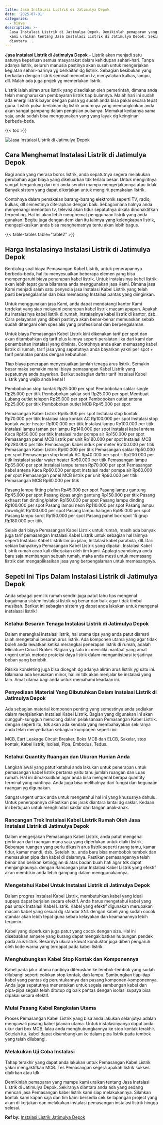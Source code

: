 ```yaml
---
title: Jasa Instalasi Listrik di Jatimulya Depok
date: '2025-07-01'
categories:
  - biaya
description: >-
  Jasa Instalasi Listrik di Jatimulya Depok. Demikinlah pemaparan yang mampu
  kami uraikan tentang Jasa Instalasi Listrik di Jatimulya Depok. Sekiranya
  diantara...
---
```


**Jasa Instalasi Listrik di Jatimulya Depok** – Listrik akan menjadi satu satunya keperluan semua masyarakat dalam kehidupan sehari-hari. Tanpa adanya listrik, seluruh manusia pastinya akan susah untuk mengerjakan kegiatan sehari-harinya yg berkaitan dg listirik. Sebagian kesibukan yang berkaitan dengan listrik semisal menonton tv, menyalakan kulkas, lampu, dll. Malah ada juga projek yg memerlukan listrik.

Listrik ialah aliran arus listrik yang disediakan oleh pemerintah, dimana anda telah mengharuskan pembayaran listrik tiap bulannya. Malah hari ini sudah ada energi listrik bayar dengan pulsa yg sudah anda bisa pakai secara tepat guna. Listrik pulsa berlainan dg listrik umumnya yang memungkinkan anda akan sangat gampang dalam pengisian pulsanya. Memakai keduanya sama saja, anda sudah bisa menggunakan yang yang layak dg keinginan berbeda-beda.

{{< toc >}}

![Jasa Instalasi Listrik di Jatimulya Depok](/images/instalasi-listrik-murah10.png)

## Cara Menghemat Instalasi Listrik di Jatimulya Depok

Bagi anda yang merasa boros listrik, anda sepatutnya segera melakukan perubahan agar biaya yang dikeluarkan tdk terlalu besar. Untuk mengiritnya sangat bergantung dari diri anda sendiri mampu mengerjakannya atau tidak. Banyak sistem yang dapat dikerjakan untuk mengirit pemakaian listrik.

Contohnya dalam pemakaian barang-barang elektronik seperti TV, radio, kulkas, dll semestinya diterapkan dengan baik. Sebagaimana halnya anda menyenangi menonton tv, televisi akan tidur sepatutnya dikala dinonaktifkan terpenting. Hal ini akan lebih menghemat penggunaan listrik yang anda gunakan. Begitu juga dengan demikian itu lainnya yang kelengkapan listrik, mengaplikasikan anda bisa menghematnya tentu akan lebih bagus.

{{< table-tables table="table2" >}}

## Harga Instalasinya Instalasi Listrik di Jatimulya Depok

Berdialog soal biaya Pemasangan Kabel Listrik, untuk penerapannya berbeda-beda, hal itu menyesuaikan beberapa elemen yang bisa mempengaruhi biaya penerapan kabel listrik. Untuk instalasinya kabel listrik akan lebih tepat guna bilamana anda menggunakan jasa Kami. Dimana jasa Kami menjadi salah satu penyedia jasa Instalasi Kabel Listrik yang telah pasti berpengalaman dan bisa memasang Instalasi pantas yang diinginkan.

Untuk menggunakan jasa Kami, anda dapat mendatangi kantor Kami terdekat yang siap melayani penerapan kabel listrik macam apapun. Apakah itu instalasinya kabel listrik di rumah, instalasinya kabel listrik di kantor, dsb. Cara pelayanan yang diberi pastinya akan benar-benar memuaskan sebab sudah ditangani oleh spesialis yang professional dan berpengalaman.

Untuk biaya Pemasangan Kabel Listrik kini dikenakan tarif per spot dan akan ditambahkan dg tarif plus lainnya seperti peralatan jika dari kami dan penambahan instalasi yang diminta. Contohnya anda akan memasang kabel listrik di rumah, tarif jasa yang sepatutnya anda bayarkan yakni per spot + tarif peralatan pantas dengan kebutuhan.

Tiap biaya penerapan menyesuaikan jumlah tenaga arus listrik. Semakin besar maka semakin mahal biaya pemasangan Kabel Listrik yang sepatutnya anda bayarkan. Berikut sebagian daftar tarif Instalasi Kabel Listrik yang wajib anda kenal !

Pembobokan stop kontak Rp25.000 per spot Pembobokan saklar single Rp25.000 per titik Pembobokan saklar seri Rp25.000 per spot Membuat Lubang outlet telepon Rp25.000 per spot Pembobokan outlet antena Rp25.000 per titik Pembobokan outlet MCB Rp45.000 per spot

Pemasangan Kabel Listrik Rp65.000 per spot Instalasi stop kontak Rp70.000 per titik Instalasi stop kontak AC Rp100.000 per spot Instalasi stop kontak water heater Rp100.000 per titik Instalasi lampu Rp100.000 per titik Instalasi lampu taman per lampu Rp140.000 per spot Instalasi kabel antena Kaca Rp150.000 per titik Instalasi radar pompa air Rp150.000 per spot Pemasangan panel MCB listrik per unit Rp180.000 per spot Instalasi MCB Rp280.000 per titik Pemasangan kabel induk per meter Rp100.000 per titik Pemasangan Kabel Listrik Rp60.000 per titik Pemasangan saklar Rp50.000 per spot Pemasangan stop kontak AC Rp40.000 per spot – Rp200.000 per titik Instalasi saklar water heater Rp50.000 per titik Pemasangan lampu Rp65.000 per spot Instalasi lampu taman Rp70.000 per spot Pemasangan kabel antena Kaca Rp60.000 per spot Instalasi radar pompa air Rp60.000 per spot Pemasangan panel MCB listrik per unit Rp90.000 per titik Pemasangan MCB Rp60.000 per titik

Pasang lampu fitting plafon Rp45.000 per spot Pasang lampu gantung Rp45.000 per spot Pasang kipas angin gantung Rp150.000 per titik Pasang exhaust fan dinding/plafon Rp150.000 per spot Pasang lampu dinding Rp100.000 per spot Pasang lampu neon Rp110.000 per spot Pasang lampu downlight Rp100.000 per spot Pasang lampu halogen Rp95.000 per spot Pasang lampu sorot Rp150.000 per spot Pasang panel box spot 15 grup Rp180.000 per titik

Selain dari biaya Pemasangan Kabel Listrik untuk rumah, masih ada banyak juga tarif pemasangan Instalasi Kabel Listrik untuk sebagian hal lainnya seperti Instalasi Kabel Listrik lampu jalan, Instalasi kabel parabola, dll. Dari sekian banyaknya Pemasangan Kabel Listrik yang dipakai, Instalasi Kabel Listrik rumah acap kali dikerjakan oleh tim kami. Apalagi seandainya anda baru saja membangun sebuah rumah, maka anda mesti untuk memasang listrik dan mengaplikasikan jasa yang berpengalaman untuk memasangnya.

## Sepeti Ini Tips Dalam Instalasi Listrik di Jatimulya Depok


Anda sebagai pemilik rumah sendiri juga patut tahu tips mengenal bagaimana sistem instalasi listrik yg benar dan baik agar tidak timbul musibah. Berikut ini sebagian sistem yg dapat anda lakukan untuk mengenal instalasai listrik!

### Ketahui Besaran Tenaga Instalasi Listrik di Jatimulya Depok

Dalam merangkai instalasi listrik, hal utama tips yang anda patut diamati ialah mengetahui besaran arus listrik. Ada komponen utama yang agar tidak boleh anda lewatkan ketika merangkai penerapan listrik di rumah, adalah Miniature Circuit Braker. Bagian yg satu ini memiliki manfaat yang amat urgent untuk metode proteksi daya listrik dalam mengantisipasi terjadinya beban yang berlebih.

Resiko konsleting juga bisa dicegah dg adanya aliran arus listrik yg satu ini. Bilamana ada kerusakan minor, hal ini tdk akan menjalar ke instalasi yang lain. Amat utama bagi anda untuk memahami keadaan ini.

### Penyediaan Material Yang Dibutuhkan Dalam Instalasi Listrik di Jatimulya Depok

Ada sebagian material komponen penting yang semestinya anda sediakan dalam menjalankan Instalasi Kabel Listrik. Bagian yang digunakan ini akan sungguh-sungguh menolong dalam pelaksanaan Pemasangan Kabel Listrik. dengan seperti itu, tdk akan ada kendala yang membahayakan sekiranya anda telah menyediakan sebagian komponen seperti ini:

MCB, Eart Leakage Circuit Breaker, Boks MCB dan ELCB, Sakelar, stop kontak, Kabel listrik, Isolasi, Pipa, Embodus, Tedus.

### Ketahui Quantity Ruangan dan Ukuran Hunian Anda

Langkah awal yang patut ketahui anda lakukan untuk penerapan untuk pemasangan kabel listrik pertama yaitu tahu jumlah ruangan dan Luas rumah. Hal ini dimaksudkan agar anda bisa mengenal berapa quantity terminal yang nantinya. Anda juga bisa melihatnya dari fungsi dan kegunaan ruangan yg digunakan.

Sangat urgent untuk anda untuk mengetahui hal ini yang khususnya dahulu. Untuk penerapannya diPastikan pas jarak diantara lantai dg saklar. Kedaan ini bertujuan untuk menghindari saklar dari tangan anak-anak.

### Rancangan Trek Instalasi Kabel Listrik Rumah Oleh Jasa Instalasi Listrik di Jatimulya Depok

Dalam mengerjakan Pemasangan Kabel Listrik, anda patut mengenal perkiraan dari ruangan mana saja yang diperlukan untuk dialiri listrik. Beberapa ruangan yang perlu dikasih arus listrik seperti ruang tamu, kamar tidur, kamar mandi, dsb. Setelah itu, anda baru bisa membobok tembok dan memasukan pipa dan kabel di dalamnya. Pastikan pemasangannya telah benar dan berikan ketinggian di atas badan buah hati agar tdk dapat menjangkaunya. dengan Rancangan jalur Instalasi Kabel Listrik yang efektif akan membikin anda lebih gampang dalam menggunakannya.

### Mengetahui Kabel Untuk Instalasi Listrik di Jatimulya Depok

Dalam progres Instalasi Kabel Listrik, membutuhkan kabel yang ideal supaya dapat berjalan secara efektif. Anda harus mengetahui kabel yang pas untuk Instalasi Kabel Listrik. Kabel yang efektif digunakan merupakan macam kabel yang sesuai dg standar SNI. dengan kabel yang sudah cocok standar akan lebih tepat guna sebab kelayakan dan keamanannya lebih terjamin.

Kabel yang diperlukan juga patut yang cocok dengan size. Hal ini disebabkan ampere yang kurang dapat mengakibatkan hubungan pendek pada arus listrik. Besarnya ukuran kawat konduktor juga diberi pengaruh oleh kode warna yang terdapat pada kabel listrik.

### Menghubungkan Kabel Stop Kontak dan Komponennya

Kabel pada jalur utama nantinya diteruskan ke tembok-tembok yang sudah dilubangi seperti colokan stop kontak, dan lampu. Sambungkan tiap-tiap kabel yang pantas dg peruntukannya dan pasang komponen-komponennya. Anda juga sepatutnya menentukan untuk segala sambungan kabel dan pipa-pipa segala telah ditutup dg baik pantas dengan isolasi supaya bisa dipakai secara efektif.

### Mulai Pasang Kabel Rangkaian Utama

Proses Pemasangan Kabel Listrik yang bisa anda lakukan selanjutya adalah mengawali pasang kabel jalanan utama. Untuk instalasinyanya dapat anda ukur dari box MCB, lalau anda menghubungkannya ke stop kontak terakhir. Setelah itu, kabel dapat disambungkan ke dalam pipa listrik pada tembok yang telah dilubangi.

### Melakukan Uji Coba Instalasi

Tahap terakhir yang dapat anda lakukan untuk Pemasangan Kabel Listrik yakni mengaktifkan MCB. Tes Pemasangan segera apakah listrik sukses dialirkan atau tdk.

Demikinlah pemaparan yang mampu kami uraikan tentang Jasa Instalasi Listrik di Jatimulya Depok. Sekiranya diantara anda ada yang sedang mencari jasa Pemasangan kabel listrik kami siap melakukannya. Silahkan kontak kami kapan saja dan tim kami bersedia cek ke lapangan project yang akan di kerjakan dan melakukan instalasi pemasangan instalasi listrik hingga selesai.

**Ref by:** [Instalasi Listrik Jatimulya Depok](https://id.wikipedia.org/wiki/Instalasi)
